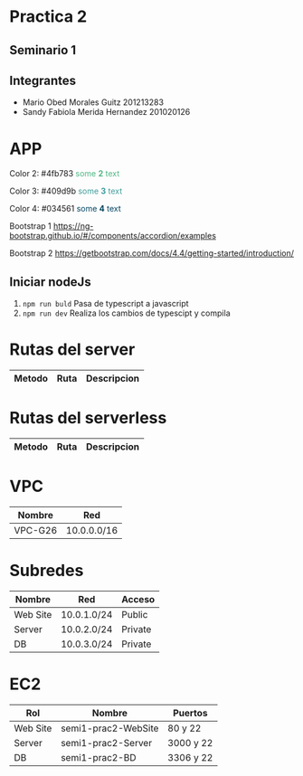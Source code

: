 # Practica 2
## Seminario 1

## Integrantes

- Mario Obed Morales Guitz 201213283
- Sandy Fabiola Merida Hernandez 201020126

# APP

Color 2: #4fb783
<span style="color: #4fb783 ">some **2** text</span>

Color 3: #409d9b
<span style="color: #409d9b ">some **3** text</span>

Color 4: #034561
<span style="color: #034561 ">some **4** text</span>

Bootstrap 1
https://ng-bootstrap.github.io/#/components/accordion/examples

Bootstrap 2
https://getbootstrap.com/docs/4.4/getting-started/introduction/

## Iniciar nodeJs
1. `npm run buld` Pasa de typescript a javascript
2. `npm run dev` Realiza los cambios de typescipt y compila

# Rutas del server

| Metodo | Ruta                                   | Descripcion                                                               |
|--------|----------------------------------------|---------------------------------------------------------------------------|

# Rutas del serverless

| Metodo | Ruta                                   | Descripcion                                                               |
|--------|----------------------------------------|---------------------------------------------------------------------------|

# VPC
|Nombre |Red        |
|-------|-----------|
|VPC-G26|10.0.0.0/16|

# Subredes
|Nombre    |Red          |Acceso   |
|----------|-------------|---------|
| Web Site | 10.0.1.0/24 | Public  |
| Server   | 10.0.2.0/24 | Private |
| DB       | 10.0.3.0/24 | Private |

# EC2
|Rol      | Nombre              | Puertos  | 
|---------|---------------------|----------|
|Web Site | semi1-prac2-WebSite | 80 y 22  |
|Server   | semi1-prac2-Server  | 3000 y 22|
|DB       | semi1-prac2-BD      | 3306 y 22|